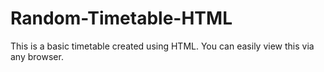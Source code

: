 # Random-Timetable-HTML
This is a basic timetable created using HTML. You can easily view this via any browser.
